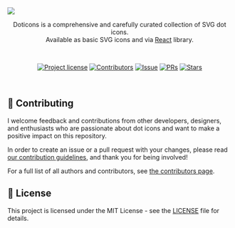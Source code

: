 <img src="https://dev-to-uploads.s3.amazonaws.com/uploads/articles/5mmb7gnclrx8vi34sr8u.png"/>
<br />

<p align="center">
  Doticons is a comprehensive and carefully curated collection of SVG dot icons. <br/>Available as basic SVG icons and via <a href="https://www.npmjs.com/package/doticons">React</a> library.
<p>
  
<div align="center">
  <br />
  
[![Project license](https://img.shields.io/github/license/eduardconstantin/doticons-website?style=flat-square)](LICENSE)
[![Contributors](https://img.shields.io/github/contributors/eduardconstantin/doticons-website?style=flat-square)](https://github.com/eduardconstantin/doticons-website/graphs/contributors)
[![Issue](https://img.shields.io/github/issues/eduardconstantin/doticons-website?style=flat-square)](https://github.com/eduardconstantin/doticons-website/issues)
[![PRs](https://img.shields.io/github/issues-pr/eduardconstantin/doticons-website?style=flat-square)](https://github.com/eduardconstantin/doticons-website/pulls)
[![Stars](https://img.shields.io/github/stars/eduardconstantin/doticons-website?style=flat-square)](https://github.com/eduardconstantin/doticons-website/stargazers)

</div>
<br />

## 👥 Contributing

I welcome feedback and contributions from other developers, designers, and enthusiasts who are passionate about dot icons and want to make a positive impact on this repository.

In order to create an issue or a pull request with your changes, please read
[our contribution guidelines](CONTRIBUTING.md), and thank you for being involved!

For a full list of all authors and contributors, see
[the contributors page](https://github.com/eduardconstantin/doticons/contributors).

## 📜 License

This project is licensed under the MIT License - see the [LICENSE](LICENSE) file for details.
